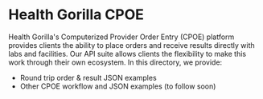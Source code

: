 # Health Gorilla CPOE

Health Gorilla's Computerized Provider Order Entry (CPOE) platform provides clients the ability to place orders and receive results directly with labs and facilities. Our API suite allows clients the flexibility to make this work through their own ecosystem.
In this directory, we provide:
- Round trip order & result JSON examples
- Other CPOE workflow and JSON examples (to follow soon)
